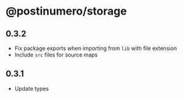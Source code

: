 # @postinumero/storage

## 0.3.2

- Fix package exports when importing from `lib` with file extension
- Include `src` files for source maps

## 0.3.1

- Update types
